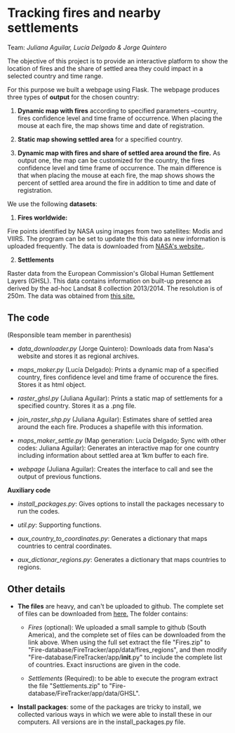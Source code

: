 # Tracking fires and nearby settlements

Team: *Juliana Aguilar, Lucía Delgado & Jorge Quintero*


The objective of this project is to provide an interactive platform to show the location of fires and the share of settled area they could impact in a selected country and time range. 

For this purpose we built a webpage using Flask. The webpage produces three types of **output** for the chosen country:

1.  **Dynamic map with fires** according to specified parameters –country, fires confidence level and time frame of occurrence. When placing the mouse at each fire, the map shows time and date of registration.

2. **Static map showing settled area** for a specified country.

3. **Dynamic map with fires and share of settled area around the fire.** As output one, the map can be customized for the country, the fires confidence level and time frame of occurrence. The main difference is that when placing the mouse at each fire, the map shows shows the percent of settled area around the fire in addition to time and date of registration.

 We use the following **datasets**:

1. **Fires worldwide:**

Fire points identified by NASA using images from two satellites: Modis and VIIRS. The program can be set to update the this data as new information is uploaded frequently. The data is downloaded from [NASA's website.](https://earthdata.nasa.gov/earth-observation-data/near-real-time/firms/active-fire-data).

2. **Settlements**

Raster data from the European Commission's Global Human Settlement Layers (GHSL). This data contains information on built-up presence as derived by the ad-hoc Landsat 8 collection 2013/2014. The resolution is of 250m. The data was obtained from [this site.](http://cidportal.jrc.ec.europa.eu/ftp/jrcopendata/GHSL/GHS_BUILT_LDSMT_GLOBE_R2015B/GHS_BUILT_LDS2014_GLOBE_R2016A_54009_250/)

## The code 
(Responsible team member in parenthesis)

* *data_downloader.py* (Jorge Quintero):
	Downloads data from Nasa's website and stores it as regional archives.

* *maps_maker.py* (Lucía Delgado): 
	Prints a dynamic map of a specified country, fires confidence level and time frame of occurence the fires. 
	Stores it as html object.

* *raster_ghsl.py* (Juliana Aguilar):
	Prints a static map of settlements for a specified country.
	Stores it as a .png file.

* *join_raster_shp.py* (Juliana Aguilar):
	Estimates share of settled area around the each fire.
	Produces a shapefile with this information.

* *maps_maker_settle.py* (Map generation: Lucía Delgado; Sync with other codes: Juliana Aguilar): 
	Generates an interactive map for one country including information about settled area at 1km buffer to each fire.

* *webpage* (Juliana Aguilar): 
	Creates the interface to call and see the output of previous functions.	

**Auxiliary code**

* *install_packages.py*:
	Gives options to install the packages necessary to run the codes.
	
* *util.py*: 
	Supporting functions.

* *aux_country_to_coordinates.py*:
	Generates a dictionary that maps countries to central coordinates.

* *aux_dictionar_regions.py*:
	Generates a dictionary that maps countries to regions.

	
## Other details

* **The files** are heavy, and can't be uploaded to github. The complete set of files can be downloaded from [here.](https://www.dropbox.com/sh/825bo6b7atkl067/AACQwhnEzO5_DmeQAismH_wya?dl=0) The folder contains:

  * *Fires* (optional): We uploaded a small sample to github (South America), and the complete 
set of files can be downloaded from the link above. When using the full set extract the file "Fires.zip" to "Fire-database/FireTracker/app/data/fires_regions", and then modify "Fire-database/FireTracker/app/__init__.py" to include the complete list of countries. Exact insructions are given in the code.

  * *Settlements* (Required): to be able to execute the program extract the file "Settlements.zip" to "Fire-database/FireTracker/app/data/GHSL".

* **Install packages**: some of the packages are tricky to install, we collected various ways in which we were able to install these in our computers. All versions are in the install_packages.py file.
	

	
 

		





